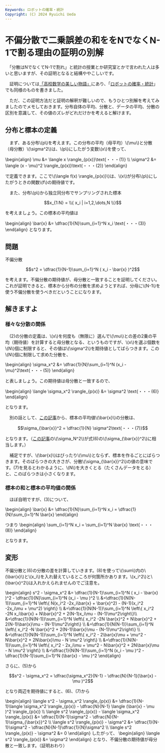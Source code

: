 ```yaml
---
Keywords: ロボットの確率・統計
Copyright: (C) 2024 Ryuichi Ueda
---
```


# 不偏分散で二乗誤差の和ををNでなくN-1で割る理由の証明の別解

　「分散はNでなくてN-1で割れ」と統計の授業とか研究室とかで言われた人は多いと思いますが、その証明となると結構ややこしいです。

　証明については[「高校数学の美しい物語」](https://manabitimes.jp/math/1035)にあり、「[ロボットの確率・統計](https://amzn.to/4eYBEk4)」でも同様のものを書きました。

　ただ、この証明方法だと証明の解釈が難しいので、もうひとつ別解を考えてみましたのでメモしておきます。分布自体の平均、分散と、データの平均、分散の区別を意識して、その値のズレがどれだけかを考えると解けます。

## 分布と標本の定義


　まず、ある分布\\(p\\)を考えます。この分布の平均（母平均）\\(\mu\\)と分散（母分散）\\(\sigma^2\\)は、\\(p\\)にしたがう変数\\(x\\)を使って、

\begin{align}
\mu &= \langle x \rangle_{p(x)}\text{・・・(1)} \\\\
\sigma^2 &= \langle (x - \mu)^2 \rangle_{p(x)}\text{・・・(2)} 
\end{align}

で定義できます。ここで\\(\langle f(x) \rangle_{p(x)}\\)は、\\(x\\)が分布\\(p\\)にしたがうときの関数\\(f\\)の期待値です。


　また、分布\\(p\\)から独立同分布でサンプリングされた標本

$$x_{1:N} = \\{ x_i | i=1,2,\dots,N \\}$$

を考えましょう。この標本の平均値は

\begin{align}
\bar{x} &= \dfrac{1}{N}\sum_{i=1}^N x_i \text{・・・(3)}
\end{align}
となります。

## 問題

不偏分散

$$s^2 = \dfrac{1}{N-1}\sum_{i=1}^N ( x_i - \bar{x} )^2$$

を考えます。不偏分散の期待値が、母分散と一致することを証明してください。これが証明できると、標本から分布の分散を求めようとすれば、分母に\\(N-1\\)を使う不偏分散を使うべきだということになります。


## 解きますよ

### 様々な分散の関係

　(2)の分散の定義は、\\(x\\)を何度も（無限に）選んで\\(\mu\\)との差の2乗の平均（期待値）を計算すると母分散となる、というものですが、\\(x\\)を選ぶ個数を\\(N\\)個に制限すると、その値は\\(\sigma^2\\)を期待値としてばらつきます。この\\(N\\)個に制限して求めた分散を、


\begin{align}
\sigma_x^2 &= \dfrac{1}{N}\sum_{i=1}^N (x_i - \mu)^2\text{・・・(5)}
\end{align}

と表しましょう。この期待値は母分散と一致するので、

\begin{align}
\langle \sigma_x^2 \rangle_{p(x)} &= \sigma^2 \text{・・・(6)}
\end{align}

となります。

　別の話として、[この記事](/?post=20241014)から、標本の平均値\\(\bar{x}\\)の分散は、

$$\sigma_{\bar{x}}^2 = \dfrac{1}{N} \sigma^2\text{・・・(7)}$$

となります。（[この記事](/?post=20241014)の\\(\sigma_N^2\\)が式(6)の\\(\sigma_{\bar{x}}^2\\)に相当します。）

　補足ですが、\\(\bar{x}\\)はぴったり\\(\mu\\)とならず、標本を作るごとにばらつきます。そのばらつきの大きさが、分散\\(\sigma_{\bar{x}}^2\\)の値の意味です。(7)を見るとわかるように、\\(N\\)を大きくとる（たくさんデータをとる）と、このばらつきは小さくなります。

### 標本の和と標本の平均値の関係

　ほぼ自明ですが、(3)について、

\begin{align}
\bar{x} &= \dfrac{1}{N}\sum_{i=1}^N x_i = \dfrac{1}{N}\sum_{i=1}^N \bar{x}
\end{align}

つまり
\begin{align}
\sum_{i=1}^N x_i = \sum_{i=1}^N \bar{x} \text{・・・(8)}
\end{align}

となります。

## 変形

不偏分散と(6)の分散の差を計算していきます。(8)を使って\\(\sum\\)内の\\(\bar{x}\\)と\\(x_i\\)を入れ替えているところが何箇所かあります。\\(x_i^2\\)と\\(\bar{x}^2\\)は入れかえられませんのでご注意を。


\begin{align}
s^2 - \sigma_x^2 &= \dfrac{1}{N-1}\sum_{i=1}^N ( x_i - \bar{x} )^2 - \dfrac{1}{N}\sum_{i=1}^N (x_i - \mu )^2 \\\\
&=\dfrac{1}{N(N-1)}\sum_{i=1}^N \left\\{ N(x_i^2 -2x_i\bar{x} + \bar{x}^2) - (N-1)(x_i^2 -2x_i\mu + \mu^2) \right\\} \\\\
&=\dfrac{1}{N(N-1)}\sum_{i=1}^N \left\\{ x_i^2 -2N x_i\bar{x} + N\bar{x}^2 + 2(N-1)x_i\mu - (N-1)\mu^2\right\\}\\\\
&=\dfrac{1}{N(N-1)}\sum_{i=1}^N \left\\{ x_i^2 -2N \bar{x}^2 + N\bar{x}^2 + 2(N-1)\bar{x}\mu - (N-1)\mu^2\right\\} \\\\
&=\dfrac{1}{N(N-1)}\sum_{i=1}^N \left\\{ x_i^2 -N \bar{x}^2 + 2(N-1)\bar{x}\mu - (N-1)\mu^2\right\\} \\\\
&=\dfrac{1}{N(N-1)}\sum_{i=1}^N \left\\{ x_i^2 - 2\bar{x}\mu + \mu^2 - N\bar{x}^2 + 2N\bar{x}\mu - N \mu^2 \right\\} \\\\
&=\dfrac{1}{N(N-1)}\sum_{i=1}^N \left\\{ x_i^2 - 2x_i\mu + \mu^2 - N\bar{x}^2 + 2N\bar{x}\mu - N \mu^2 \right\\} \\\\
&=\dfrac{1}{N(N-1)}\sum_{i=1}^N  (x_i - \mu )^2 - \dfrac{1}{N-1}\sum_{i=1}^N  (\bar{x} - \mu )^2
\end{align}

さらに、(5)から

$$s^2 - \sigma_x^2  = \dfrac{\sigma_x^2}{N-1} - \dfrac{N}{N-1}(\bar{x} - \mu )^2$$

となり両辺を期待値にすると、(6)、(7)から

\begin{align}
\langle s^2 - \sigma_x^2 \rangle_{p(x)}  &= \dfrac{1}{N-1}\langle \sigma_x^2 \rangle_{p(x)} - \dfrac{N}{N-1} \langle (\bar{x} - \mu )^2 \rangle_{p(x)} \\\\
\langle s^2 \rangle_{p(x)} - \langle \sigma_x^2 \rangle_{p(x)} &= \dfrac{1}{N-1}\sigma^2 - \dfrac{N}{N-1}\sigma_{\bar{x}}^2 \\\\
\langle s^2 \rangle_{p(x)} - \sigma^2 &= \dfrac{1}{N-1}\sigma^2 - \dfrac{N}{N-1}\dfrac{1}{N}\sigma^2 \\\\
\langle s^2 \rangle_{p(x)} - \sigma^2 &= 0
\end{align}
したがって、
\begin{align}
\langle s^2 \rangle_{p(x)} &= \sigma^2
\end{align}
となり、不偏分散の期待値が母分散と一致します。（証明おわり）



